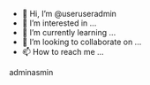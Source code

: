 - 👋 Hi, I’m @useruseradmin
- 👀 I’m interested in ...
- 🌱 I’m currently learning ...
- 💞️ I’m looking to collaborate on ...
- 📫 How to reach me ...

<!---
useruseradmin/useruseradmin is a ✨ special ✨ repository because its `README.md` (this file) appears on your GitHub profile.
You can click the Preview link to take a look at your changes.
--->adminasmin

